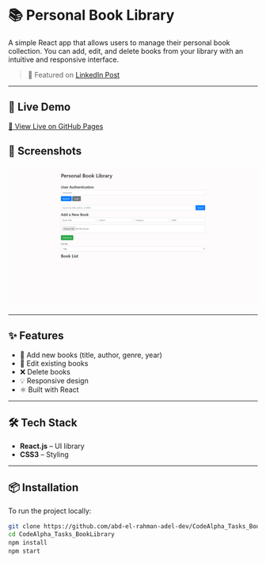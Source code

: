 # 📚 Personal Book Library

A simple React app that allows users to manage their personal book collection. You can add, edit, and delete books from your library with an intuitive and responsive interface.

> 🔗 Featured on [LinkedIn Post](https://www.linkedin.com/posts/abd-el-rahman-adel-dev_javascript-html-css-activity-7246324245931147264-T0ir?utm_source=share&utm_medium=member_desktop&rcm=ACoAAEah8IkBjMk2EJi1EE6Ixmd0ZbtCvA9HqIg)

---

## 🚀 Live Demo

[🔗 View Live on GitHub Pages](https://abd-el-rahman-adel-dev.github.io/CodeAlpha_Tasks_BookLibrary)

## 📸 Screenshots

![Book Library Screenshot](./screenshot.png) <!-- You can upload your screenshot and update the file name -->

---

## ✨ Features

- 📖 Add new books (title, author, genre, year)
- 📝 Edit existing books
- ❌ Delete books
- 💡 Responsive design
- ⚛️ Built with React

---

## 🛠 Tech Stack

- **React.js** – UI library
- **CSS3** – Styling

---

## 📦 Installation

To run the project locally:

```bash
git clone https://github.com/abd-el-rahman-adel-dev/CodeAlpha_Tasks_BookLibrary.git
cd CodeAlpha_Tasks_BookLibrary
npm install
npm start
